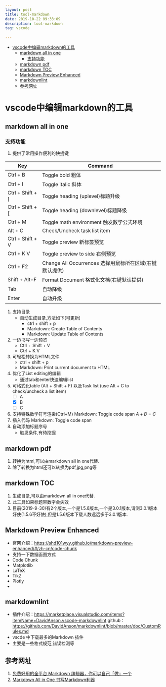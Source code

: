 ```yaml
---
layout: post
title: tool-markdown
date: 2019-10-22 09:33:09
description: tool-markdown
tag: vscode

---
```


- [vscode中编辑markdown的工具](#vscode中编辑markdown的工具)
  - [markdown all in one](#markdown-all-in-one)
    - [支持功能](#支持功能)
  - [markdown pdf](#markdown-pdf)
  - [markdown TOC](#markdown-toc)
  - [Markdown Preview Enhanced](#markdown-preview-enhanced)
  - [markdownlint](#markdownlint)
  - [参考网址](#参考网址)


# vscode中编辑markdown的工具
## markdown all in one
### 支持功能
1. 提供了常用操作便利的快捷键  

| Key              | Command                                                 |
| ---------------- | ------------------------------------------------------- |
| Ctrl + B         | Toggle bold      粗体                                   |
| Ctrl + I         | Toggle italic     斜体                                  |
| Ctrl + Shift + ] | Toggle heading (uplevel)标题升级                        |
| Ctrl + Shift + [ | Toggle heading (downlevel)标题降级                      |
| Ctrl + M         | Toggle math environment  触发数学公式环境               |
| Alt + C          | Check/Uncheck task list item                            |
| Ctrl + Shift + V | Toggle preview  新标签预览                              |
| Ctrl + K V       | Toggle preview to side 右侧预览                         |
| Ctrl + F2        | Change All Occurrences 选择用鼠标所在区域(右键默认提供) |
| Shift + Alt+F    | Format Document 格式化文档(右键默认提供)                |
| Tab              | 自动降级                                                |
| Enter            | 自动升级                                                |
1. 支持目录
   + 自动生成目录,方法如下(可更新)
     + ctrl + shift + p
     + Markdown: Create Table of Contents
     + Markdown: Update Table of Contents
2. 一边书写一边预览
   + Ctrl + Shift + V
   + Ctrl + K V
3. 可轻松转换为HTML文件
     + ctrl + shift + p
     + Markdown: Print current document to HTML
4. 优化了List editing的编辑
   + 通过tab和enter快速编辑list
5. 可格式化table (Alt + Shift + F) 以及Task list (use Alt + C to check/uncheck a list item)
   + [ ] A 
   + [x] B
   + [ ] C
6. 支持特殊数学符号渲染(Ctrl+M)  Markdown: Toggle code span
   $A+B=C$
7. 插入代码
   Markdown: Toggle code span
8. 自动添加标题序号
   + 触发条件,有待挖掘

## markdown pdf
1. 转换为html,可以由markdown all in one代替.
2. 除了转换为html还可以转换为pdf,jpg,png等

## markdown TOC
1. 生成目录,可以由markdown all in one代替.
2. 此工具如果标题带数字会失效
3. 目前(2019-9-30)有2个版本,一个是1.5.6版本,一个是3.0.1版本,请测3.0.1版本好使(1.5.6不好使),但是1.5.6版本下载人数远远多于3.0.1版本.

## Markdown Preview Enhanced
+ 官网介绍：https://shd101wyy.github.io/markdown-preview-enhanced/#/zh-cn/code-chunk
+ 支持一下数据画图方式
+ Code Chunk
+ Matplotlib
+ LaTeX
+ TikZ
+ Plotly
+ 
## markdownlint
+ 插件介绍：https://marketplace.visualstudio.com/items?itemName=DavidAnson.vscode-markdownlint
github：https://github.com/DavidAnson/markdownlint/blob/master/doc/CustomRules.md
+ vscde 中下载最多的Markdown 插件
+ 主要是一些格式规范,错误检测等

## 参考网址
1. [免费好用的全平台 Markdown 编辑器，你可以自己「做」一个](https://sspai.com/post/53327)
2. [Markdown All in One 书写Markdown利器](https://segmentfault.com/a/1190000017461306)